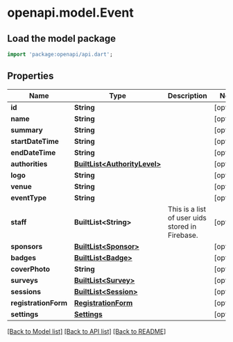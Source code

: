 # openapi.model.Event

## Load the model package
```dart
import 'package:openapi/api.dart';
```

## Properties
Name | Type | Description | Notes
------------ | ------------- | ------------- | -------------
**id** | **String** |  | [optional] 
**name** | **String** |  | [optional] 
**summary** | **String** |  | [optional] 
**startDateTime** | **String** |  | [optional] 
**endDateTime** | **String** |  | [optional] 
**authorities** | [**BuiltList&lt;AuthorityLevel&gt;**](AuthorityLevel.md) |  | [optional] 
**logo** | **String** |  | [optional] 
**venue** | **String** |  | [optional] 
**eventType** | **String** |  | [optional] 
**staff** | **BuiltList&lt;String&gt;** | This is a list of user uids stored in Firebase. | [optional] 
**sponsors** | [**BuiltList&lt;Sponsor&gt;**](Sponsor.md) |  | [optional] 
**badges** | [**BuiltList&lt;Badge&gt;**](Badge.md) |  | [optional] 
**coverPhoto** | **String** |  | [optional] 
**surveys** | [**BuiltList&lt;Survey&gt;**](Survey.md) |  | [optional] 
**sessions** | [**BuiltList&lt;Session&gt;**](Session.md) |  | [optional] 
**registrationForm** | [**RegistrationForm**](RegistrationForm.md) |  | [optional] 
**settings** | [**Settings**](Settings.md) |  | [optional] 

[[Back to Model list]](../README.md#documentation-for-models) [[Back to API list]](../README.md#documentation-for-api-endpoints) [[Back to README]](../README.md)


